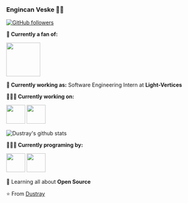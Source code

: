 ### Engincan Veske 👨‍💻

[![GitHub followers](https://img.shields.io/github/followers/Dustray.svg?style=social&label=Follow&maxAge=2592000)](https://github.com/Dustray?tab=followers)

**💼 Currently a fan of:**

<a href="https://developer.microsoft.com/zh-cn/windows/" target="_blank"><img height="90" src="https://www.vectorlogo.zone/logos/microsoft/microsoft-ar21.svg"></a>

**💼 Currently working as:** Software Engineering Intern at **Light-Vertices**

**👨🏻‍💻 Currently working on:** 

<code><a href="https://github.com/dotnet/core" target="_blank"><img height="50" src="https://www.vectorlogo.zone/logos/dotnet/dotnet-ar21.svg"></a></code>
<code><a href="https://www.python.org/" target="_blank"><img height="50" src="https://www.vectorlogo.zone/logos/python/python-ar21.svg"></a></code>

![Dustray's github stats](https://github-readme-stats.vercel.app/api?username=Dustray&show_icons=true&line_height=30)

**👨🏻‍💻 Currently programing by:** 

<code><a href="https://visualstudio.microsoft.com/" target="_blank"><img height="50" src="./tree/master/logos/visual-studio.svg"></a></code>
<code><a href="https://code.visualstudio.com/" target="_blank"><img height="50" src="./tree/master/logos/visual-studio-code.svg"></a></code>

🌱 Learning all about **Open Source**

⭐️ From [Dustray](https://github.com/Dustray)
